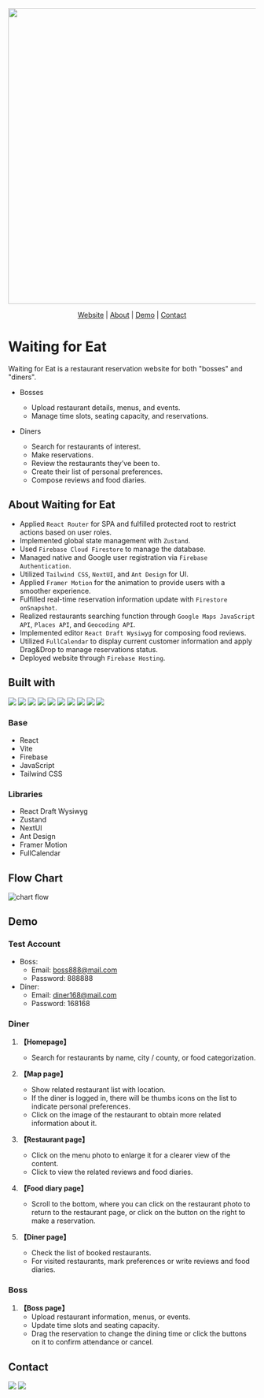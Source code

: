 <div align="center">
<img src="https://github.com/HsiaoChuanWang/Eat-Project/assets/140884229/ba2a5a80-b72b-49ae-82e9-2cdb38c96cd6" style="width:600px">
</div>
<p align="center">
 <a href="https://waiting-for-eat.web.app/">Website</a> | <a href=#about-waiting-for-eat>About</a> | <a href="#demo">Demo</a> | <a href="#contact">Contact</a>
</p>

# Waiting for Eat
Waiting for Eat is a restaurant reservation website for both "bosses" and "diners".</br>


- Bosses
   - Upload restaurant details, menus, and events.
   - Manage time slots, seating capacity, and reservations.

- Diners
  - Search for restaurants of interest.
  - Make reservations.
  - Review the restaurants they’ve been to.
  - Create their list of personal preferences.
  - Compose reviews and food diaries.

## About Waiting for Eat
- Applied `React Router` for SPA and fulfilled protected root to restrict actions based on user roles.
- Implemented global state management with `Zustand`.
- Used `Firebase Cloud Firestore` to manage the database.
- Managed native and Google user registration via `Firebase Authentication`.
- Utilized `Tailwind CSS`, `NextUI`, and `Ant Design` for UI.
- Applied `Framer Motion` for the animation to provide users with a smoother experience.
- Fulfilled real-time reservation information update with `Firestore onSnapshot`.
- Realized restaurants searching function through `Google Maps JavaScript API`, `Places API`, and `Geocoding API`.
- Implemented editor `React Draft Wysiwyg` for composing food reviews.
- Utilized `FullCalendar` to display current customer information and apply Drag&Drop to manage reservations status.
- Deployed website through `Firebase Hosting`.

## Built with
![](https://img.shields.io/badge/React-61DAFB.svg?style=for-the-badge&logo=React&logoColor=black)
![](https://img.shields.io/badge/React%20Router-CA4245.svg?style=for-the-badge&logo=React-Router&logoColor=white)
![](https://img.shields.io/badge/Vite-646CFF.svg?style=for-the-badge&logo=Vite&logoColor=white)
![](https://img.shields.io/badge/npm-CB3837.svg?style=for-the-badge&logo=npm&logoColor=white)
![](https://img.shields.io/badge/Firebase-FFCA28.svg?style=for-the-badge&logo=Firebase&logoColor=black)
![](https://img.shields.io/badge/🐻&nbsp;zustand-black.svg?style=for-the-badge&logoColor=black)
![](https://img.shields.io/badge/Git-F05032.svg?style=for-the-badge&logo=Git&logoColor=white)
![](https://img.shields.io/badge/JavaScript-F7DF1E.svg?style=for-the-badge&logo=JavaScript&logoColor=black)
![](https://img.shields.io/badge/Tailwind%20CSS-06B6D4.svg?style=for-the-badge&logo=Tailwind-CSS&logoColor=white)
![](https://img.shields.io/badge/Google%20Maps-4285F4.svg?style=for-the-badge&logo=Google-Maps&logoColor=white)

### Base
- React
- Vite
- Firebase
- JavaScript
- Tailwind CSS

### Libraries
- React Draft Wysiwyg
- Zustand
- NextUI
- Ant Design
- Framer Motion
- FullCalendar

## Flow Chart
![chart flow](https://github.com/HsiaoChuanWang/Eat-Project/assets/140884229/5a04564b-0a22-46de-a37b-f094aba6a10d)

## Demo
### Test Account
- Boss:
    - Email: boss888@mail.com
    - Password: 888888
- Diner:
    - Email: diner168@mail.com
    - Password: 168168

### **Diner**
  1. **【Homepage】** 
      - Search for restaurants by name, city / county, or food categorization.

  2. **【Map page】**  
      - Show related restaurant list with location.
      - If the diner is logged in, there will be thumbs icons on the list to indicate personal preferences.
      - Click on the image of the restaurant to obtain more related information about it.

  3. **【Restaurant page】**  
      - Click on the menu photo to enlarge it for a clearer view of the content.
      - Click to view the related reviews and food diaries.

  4. **【Food diary page】** 
      - Scroll to the bottom, where you can click on the restaurant photo to return to the restaurant page, or click on the button on the right to make a reservation.

   5. **【Diner page】** 
      - Check the list of booked restaurants.
      - For visited restaurants, mark preferences or write reviews and food diaries.


### **Boss**
  1. **【Boss page】** 
      - Upload restaurant information, menus, or events.
      - Update time slots and seating capacity.
      - Drag the reservation to change the dining time or click the buttons on it to confirm attendance or cancel.
 
 ## Contact
 <a href="mailto:j2130970@gmail.com">
    <img src="https://img.shields.io/badge/Gmail-EA4335.svg?style=for-the-badge&logo=Gmail&logoColor=white" /></a>

  <a href="https://www.linkedin.com/in/hsiao-chuan-wang/">
    <img src="https://img.shields.io/badge/LinkedIn-0A66C2.svg?style=for-the-badge&logo=LinkedIn&logoColor=white" />
  </a>

  
